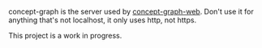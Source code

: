 concept-graph is the server used by [concept-graph-web](https://github.com/jm289765/concept-graph-web). Don't use it for anything that's not localhost, it only uses http, not https.

This project is a work in progress.
